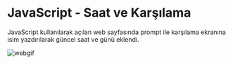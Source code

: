 # JavaScript - Saat ve Karşılama

JavaScript kullanılarak açılan web sayfasında prompt ile karşılama ekranına isim yazdırılarak güncel saat ve günü eklendi.

![webgif](https://user-images.githubusercontent.com/95178772/158210437-3b1b214d-12a4-4014-a4f8-5297794ce128.gif)
